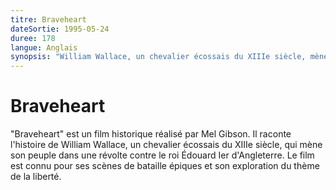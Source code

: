 ```yaml
---
titre: Braveheart
dateSortie: 1995-05-24
duree: 178
langue: Anglais
synopsis: "William Wallace, un chevalier écossais du XIIIe siècle, mène son peuple dans une révolte contre le roi Édouard Ier d'Angleterre."
---
```


# Braveheart

"Braveheart" est un film historique réalisé par Mel Gibson. Il raconte l'histoire de William Wallace, un chevalier écossais du XIIIe siècle, qui mène son peuple dans une révolte contre le roi Édouard Ier d'Angleterre. Le film est connu pour ses scènes de bataille épiques et son exploration du thème de la liberté.
